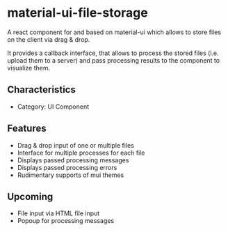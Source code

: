 # material-ui-file-storage
A react component for and based on material-ui which allows to store files on the client via drag &amp; drop.

It provides a callback interface, that allows to process the stored files (i.e. upload them to a server) and pass processing results to the component to visualize them.

Characteristics
---------------
- Category: UI Component

Features
--------
- Drag & drop input of one or multiple files
- Interface for multiple processes for each file
- Displays passed processing messages
- Displays passed processing errors
- Rudimentary supports of mui themes

Upcoming
--------
- File input via HTML file input
- Popoup for processing messages
